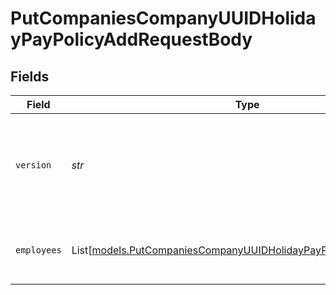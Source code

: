 # PutCompaniesCompanyUUIDHolidayPayPolicyAddRequestBody


## Fields

| Field                                                                                                                                                             | Type                                                                                                                                                              | Required                                                                                                                                                          | Description                                                                                                                                                       |
| ----------------------------------------------------------------------------------------------------------------------------------------------------------------- | ----------------------------------------------------------------------------------------------------------------------------------------------------------------- | ----------------------------------------------------------------------------------------------------------------------------------------------------------------- | ----------------------------------------------------------------------------------------------------------------------------------------------------------------- |
| `version`                                                                                                                                                         | *str*                                                                                                                                                             | :heavy_check_mark:                                                                                                                                                | The current version of the object. See the [versioning guide](https://docs.gusto.com/embedded-payroll/docs/idempotency) for information on how to use this field. |
| `employees`                                                                                                                                                       | List[[models.PutCompaniesCompanyUUIDHolidayPayPolicyAddEmployees](../models/putcompaniescompanyuuidholidaypaypolicyaddemployees.md)]                              | :heavy_minus_sign:                                                                                                                                                | An array of employee objects, each containing an employee_uuid.                                                                                                   |